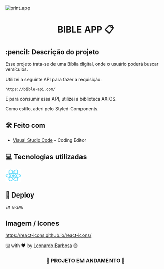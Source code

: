 ![print_app](https://user-images.githubusercontent.com/87662269/222013732-3d2480ef-b3fb-4e9c-a342-bcf81184f5a1.JPG)

<h1 align="center">
 BIBLE APP 📋
</h1>

<h2>
  :pencil: Descrição do projeto
</h2>

<p>
Esse projeto trata-se de uma Bíblia digital, onde o usuário poderá buscar versículos. 

Utilizei a seguinte API para fazer a requisição:

```
https://bible-api.com/
```

E para consumir essa API, utilizei a biblioteca AXIOS.

Como estilo, aderi pelo Styled-Components.
</p>

## 🛠️ Feito com
* [Visual Studio Code](https://code.visualstudio.com) - Coding Editor

## 💻 Tecnologias utilizadas
<div display="flex">
   <img align="center" alt="logo_react" height="40" width="50" src="https://raw.githubusercontent.com/devicons/devicon/master/icons/react/react-original.svg">
</div>

## :link: Deploy

```
EM BREVE
```

## Imagem / Icones

https://react-icons.github.io/react-icons/

⌨️ with ❤️ by [Leonardo Barbosa](https://github.com/leonardojpereira) 😊

<h3 align="center">
  
  :construction: PROJETO EM ANDAMENTO :construction:
  
</h3>
